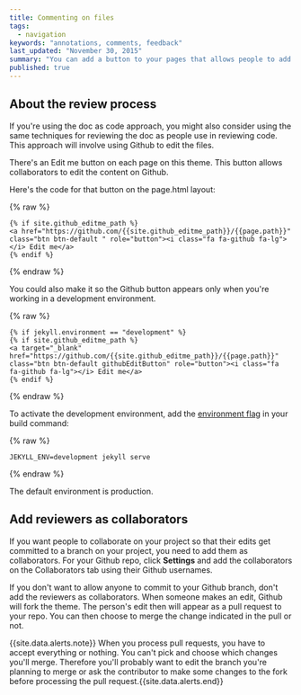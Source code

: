 ```yaml
---
title: Commenting on files
tags:
  - navigation
keywords: "annotations, comments, feedback"
last_updated: "November 30, 2015"
summary: "You can add a button to your pages that allows people to add comments. Prose.io is an overlay on Github that would allow people to make comments in an easier interface."
published: true
---
```


## About the review process

If you're using the doc as code approach, you might also consider using the same techniques for reviewing the doc as people use in reviewing code. This approach will involve using Github to edit the files.

There's an Edit me button on each page on this theme. This button allows collaborators to edit the content on Github.

Here's the code for that button on the page.html layout:

{% raw %}
```
{% if site.github_editme_path %}
<a href="https://github.com/{{site.github_editme_path}}/{{page.path}}" class="btn btn-default " role="button"><i class="fa fa-github fa-lg"></i> Edit me</a>
{% endif %}
```
{% endraw %}

You could also make it so the Github button appears only when you're working in a development environment.

{% raw %}
```
{% if jekyll.environment == "development" %}
{% if site.github_editme_path %}
<a target="_blank" href="https://github.com/{{site.github_editme_path}}/{{page.path}}" class="btn btn-default githubEditButton" role="button"><i class="fa fa-github fa-lg"></i> Edit me</a>
{% endif %}
```
{% endraw %}

To activate the development environment, add the [environment flag](http://jekyllrb.com/docs/configuration/) in your build command:

{% raw %}
```
JEKYLL_ENV=development jekyll serve
```
{% endraw %}

The default environment is production.

## Add reviewers as collaborators

If you want people to collaborate on your project so that their edits get committed to a branch on your project, you need to add them as collaborators. For your Github repo, click **Settings** and add the collaborators on the Collaborators tab using their Github usernames.

If you don't want to allow anyone to commit to your Github branch, don't add the reviewers as collaborators. When someone makes an edit, Github will fork the theme. The person's edit then will appear as a pull request to your repo. You can then choose to merge the change indicated in the pull or not.

{{site.data.alerts.note}} When you process pull requests, you have to accept everything or nothing. You can't pick and choose which changes you'll merge. Therefore you'll probably want to edit the branch you're planning to merge or ask the contributor to make some changes to the fork before processing the pull request.{{site.data.alerts.end}}


